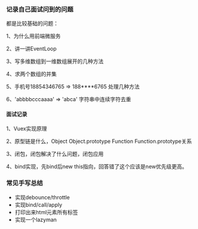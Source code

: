 ### 记录自己面试问到的问题
都是比较基础的问题：

1、为什么用前端微服务

2、讲一讲EventLoop

3、写多维数组到一维数组展开的几种方法

4、求两个数组的并集

5、手机号18854346765 => 188****6765 处理几种方法

6、'abbbbcccaaaa' => 'abca' 字符串中连续字符去重

#### 面试记录
1、Vuex实现原理

2、原型链是什么，Object Object.prototype Function 
Function.prototype关系

3、闭包，闭包解决了什么问题，闭包应用

4、bind实现，先bind后new this指向，回答错了这个应该是new优先级更高。

### 常见手写总结

* 实现debounce/throttle
* 实现bind/call/apply
* 打印出来html元素所有标签
* 实现一个lazyman
